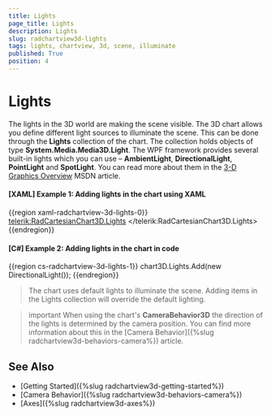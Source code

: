 ```yaml
---
title: Lights
page_title: Lights
description: Lights
slug: radchartview3d-lights
tags: lights, chartview, 3d, scene, illuminate
published: True
position: 4
---
```


# Lights

The lights in the 3D world are making the scene visible. The 3D chart allows you define different light sources to illuminate the scene. This can be done through the __Lights__ collection of the chart. The collection holds objects of type __System.Media.Media3D.Light__. The WPF framework provides several built-in lights which you can use – __AmbientLight__, __DirectionalLight__, __PointLight__ and  __SpotLight__. You can read more about them in the [3-D Graphics Overview](https://msdn.microsoft.com/en-us/library/ms747437(v=vs.110).aspx) MSDN article.

#### __[XAML] Example 1: Adding lights in the chart using XAML__
{{region xaml-radchartview-3d-lights-0}}
	<telerik:RadCartesianChart3D.Lights>
		<DirectionalLight />
	</telerik:RadCartesianChart3D.Lights>
{{endregion}}

#### __[C#] Example 2: Adding lights in the chart in code__
{{region cs-radchartview-3d-lights-1}}
	chart3D.Lights.Add(new DirectionalLight());
{{endregion}}

>The chart uses default lights to illuminate the scene. Adding items in the Lights collection will override the default lighting.

>important When using the chart's __CameraBehavior3D__ the direction of the lights is determined by the camera position. You can find more information about this in the [Camera Behavior]({%slug radchartview3d-behaviors-camera%}) article.

## See Also

* [Getting Started]({%slug radchartview3d-getting-started%})
* [Camera Behavior]({%slug radchartview3d-behaviors-camera%})
* [Axes]({%slug radchartview3d-axes%})
